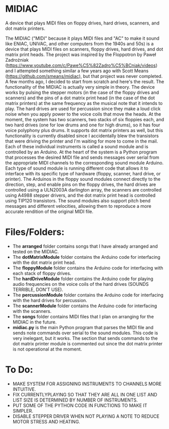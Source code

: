 # MIDIAC
A device that plays MIDI files on floppy drives, hard drives, scanners, and dot matrix printers.

The MIDIAC ("MIDI" because it plays MIDI files and "AC" to make it sound like ENIAC, UNIVAC, and other computers from the 1940s and 50s) is a device that plays MIDI files on scanners, floppy drives, hard drives, and dot matrix print heads. The project was inspired by the Floppotron by Paweł Zadrożniak (https://www.youtube.com/c/Pawe%C5%82Zadro%C5%BCniak/videos) and I attempted something similar a few years ago with Scott Means (https://github.com/smeans/midiac), but that project was never completed. A few months ago, I decided to start from scratch and here's the result. The functionality of the MIDIAC is actually very simple in theory. The device works by pulsing the stepper motors (in the case of the floppy drives and scanners) and the pins of a dot matrix print head (in the case of the dot matrix printers) at the same frequency as the musical note that it intends to play. The hard drives are used for percussion since they make a loud click noise when you apply power to the voice coils that move the heads. At the moment, the system has two scanners, two stacks of six floppies each, and two hard drives (one for low drums and one for high drums), so it has four voice polyphony plus drums. It supports dot matrix printers as well, but this functionality is currently disabled since I accidentally blew the transistors that were driving the printer and I'm waiting for more to come in the mail. Each of these individual instruments is called a sound module and is controlled by an Arduino. At the heart of the system is a Python program that processes the desired MIDI file and sends messages over serial from the appropriate MIDI channels to the corresponding sound module Arduino. Each type of sound module is running different code that allows it to interface with its specific type of hardware (floppy, scanner, hard drive, or printer). The Arduinos in the floppy sound modules connect directly to the direction, step, and enable pins on the floppy drives, the hard drives are controlled using a ULN2003A darlington array, the scanners are controlled using A4988 stepper drivers, and the dot matrix print head is controlled using TIP120 transistors. The sound modules also support pitch bend messages and different velocities, allowing them to reproduce a more accurate rendition of the original MIDI file.
# Files/Folders:
  - The **arranged** folder contains songs that I have already arranged and tested on the MIDIAC.
  - The **dotMatrixModule** folder contains the Arduino code for interfacing with the dot matrix print head.
  - The **floppyModule** folder contains the Arduino code for interfacing with each stack of floppy drives.
  - The **hardDriveModule** folder contains the Arduino code for playing audio frequencies on the voice coils of the hard drives (SOUNDS TERRIBLE, DON'T USE).
  - The **percussionModule** folder contains the Arduino code for interfacing with the hard drives for percussion.
  - The **scannerModule** folder contains the Arduino code for interfacing with the scanners.
  - The **songs** folder contains MIDI files that I plan on arranging for the MIDIAC in the future.
  - **midiac.py** is the main Python program that parses the MIDI file and sends note commands over serial to the sound modules. This code is very inelegant, but it works. The section that sends commands to the dot matrix printer module is commented out since the dot matrix printer is not operational at the moment.
  
# To Do:
- MAKE SYSTEM FOR ASSIGNING INSTRUMENTS TO CHANNELS MORE INTUITIVE.
- FIX CURRENTLYPLAYING SO THAT THEY ARE ALL IN ONE LIST AND LIST SIZE IS DETERMINED BY NUMBER OF INSTRUMENTS.
- PUT SOME OF THE PYTHON CODE IN FUNCTIONS TO MAKE IT SIMPLER.
- DISABLE STEPPER DRIVER WHEN NOT PLAYING A NOTE TO REDUCE MOTOR STRESS AND HEATING.
